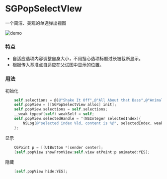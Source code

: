 SGPopSelectVIew
===============

一个简洁、美观的单选弹出视图  

![demo](./demo.gif)

### 特点
- 自适应选项内容调整自身大小，不用担心选项标题过长被截断显示。
- 根据传入基准点自适应在父试图中显示的位置。  

### 用法
初始化
```objective-c
    self.selections = @[@"Shake It Off",@"All About that Bass",@"Animals",@"Take Me To Church",@"Out Of The Woods",@"Centuries",@"I'm Not the Only One",@"Burnin' It Down"];
    self.popView = [[SGPopSelectView alloc] init];
    self.popView.selections = self.selections;
    __weak typeof(self) weakSelf = self;
    self.popView.selectedHandle = ^(NSInteger selectedIndex){
        NSLog(@"selected index %ld, content is %@", selectedIndex, weakSelf.selections[selectedIndex]);
    };
```
  
显示
  
```objective-c
    CGPoint p = [(UIButton *)sender center];
    [self.popView showFromView:self.view atPoint:p animated:YES];
```
隐藏
```objective-c
    [self.popView hide:YES];
```

